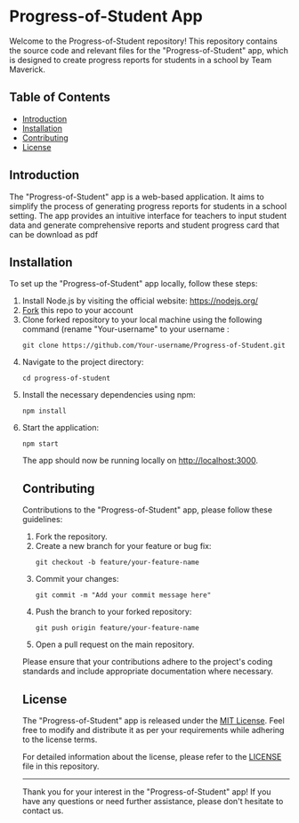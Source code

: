<h1>Progress-of-Student App</h1>

<p>Welcome to the Progress-of-Student repository! This repository contains the source code and relevant files for the "Progress-of-Student" app, which is designed to create progress reports for students in a school by Team Maverick.</p>

<h2>Table of Contents</h2>

<ul>
  <li><a href="#introduction">Introduction</a></li>
  <li><a href="#installation">Installation</a></li>
  <li><a href="#contributing">Contributing</a></li>
  <li><a href="#license">License</a></li>
</ul>

<h2>Introduction</h2>

<p>The "Progress-of-Student" app is a web-based application. It aims to simplify the process of generating progress reports for students in a school setting. The app provides an intuitive interface for teachers to input student data and generate comprehensive reports and student progress card that can be download as pdf</p>


<h2>Installation</h2>

<p>To set up the "Progress-of-Student" app locally, follow these steps:</p>

<ol>
  <li>Install Node.js by visiting the official website: <a href="https://nodejs.org/">https://nodejs.org/</a></li>
  <li><a href="https://github.com/ARMkiyas/Progress-of-Student/fork">Fork</a> this repo to your account</li>
  <li>Clone forked repository to your local machine using the following command (rename "Your-username" to your username :</li>
<pre><code>git clone https://github.com/Your-username/Progress-of-Student.git</code></pre>

  <li>Navigate to the project directory:</li>

<pre><code>cd progress-of-student</code></pre>

  <li>Install the necessary dependencies using npm:</li>

<pre><code>npm install</code></pre>

  <li>Start the application:</li>

<pre><code>npm start</code></pre>

<p>The app should now be running locally on <a href="http://localhost:3000">http://localhost:3000</a>.</p>


<h2>Contributing</h2>

<p>Contributions to the "Progress-of-Student" app, please follow these guidelines:</p>

<ol>
  <li>Fork the repository.</li>
  <li>Create a new branch for your feature or bug fix:</li>

<pre><code>git checkout -b feature/your-feature-name</code></pre>

  <li>Commit your changes:</li>

<pre><code>git commit -m "Add your commit message here"</code></pre>

  <li>Push the branch to your forked repository:</li>

<pre><code>git push origin feature/your-feature-name</code></pre>

  <li>Open a pull request on the main repository.</li>
</ol>

<p>Please ensure that your contributions adhere to the project's coding standards and include appropriate documentation where necessary.</p>

<h2>License</h2>

<p>The "Progress-of-Student" app is released under the <a href="LICENSE">MIT License</a>. Feel free to modify and distribute it as per your requirements while adhering to the license terms.</p>

<p>For detailed information about the license, please refer to the <a href="LICENSE">LICENSE</a> file in this repository.</p>

<hr>

<p>Thank you for your interest in the "Progress-of-Student" app! If you have any questions or need further assistance, please don't hesitate to contact us.</p>
